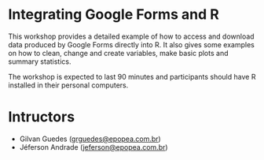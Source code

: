 # Integrating Google Forms and R

This workshop provides a detailed example of how to access and download data produced by Google Forms directly into R. It also gives some examples on how to clean, change and create variables, make basic plots and summary statistics. 

The workshop is expected to last 90 minutes and participants should have R installed in their personal computers.

# Intructors

* Gilvan Guedes (grguedes@epopea.com.br)
* Jéferson Andrade (jeferson@epopea.com.br)
